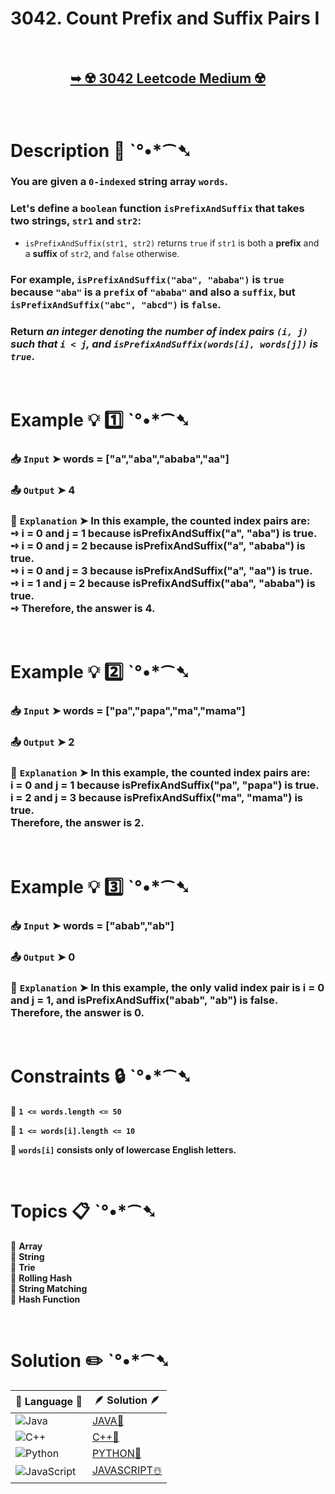 # 3042. Count Prefix and Suffix Pairs I

</br>

<h2 align="center"> 

<a href="https://leetcode.com/problems/count-prefix-and-suffix-pairs-i/description/?envType=daily-question&envId=2025-01-08"><strong>➥ ☢️ 3042 Leetcode Medium ☢️ </strong></a>
</h2>

</br>

# Description 📜 ˋ°•*⁀➷

### You are given a `0-indexed` string array `words`.

### Let's define a `boolean` function `isPrefixAndSuffix` that takes two strings, `str1` and `str2`:

- `isPrefixAndSuffix(str1, str2)` returns `true` if `str1` is both a **prefix** and a **suffix** of `str2`, and `false` otherwise.

### For example, `isPrefixAndSuffix("aba", "ababa")` is `true` because `"aba"` is a `prefix` of `"ababa"` and also a `suffix`, but `isPrefixAndSuffix("abc", "abcd")` is `false`.

### Return *an integer denoting the number of index pairs `(i, j)` such that `i < j`, and `isPrefixAndSuffix(words[i], words[j])` is `true`*.

</br>

# Example 💡 1️⃣ ˋ°•*⁀➷

  ### 📥 `Input`  ➤  words = ["a","aba","ababa","aa"]

  ### 📤 `Output`  ➤ 4

  ### 🔦 `Explanation`  ➤ In this example, the counted index pairs are:</br>➺ i = 0 and j = 1 because isPrefixAndSuffix("a", "aba") is true.</br>➺ i = 0 and j = 2 because isPrefixAndSuffix("a", "ababa") is true.</br>➺ i = 0 and j = 3 because isPrefixAndSuffix("a", "aa") is true.</br>➺ i = 1 and j = 2 because isPrefixAndSuffix("aba", "ababa") is true.</br>➺ Therefore, the answer is 4.

</br>

# Example 💡 2️⃣ ˋ°•*⁀➷

  ### 📥 `Input` ➤ words = ["pa","papa","ma","mama"]

  ### 📤 `Output`  ➤ 2

  ### 🔦 `Explanation` ➤  In this example, the counted index pairs are:</br> i = 0 and j = 1 because isPrefixAndSuffix("pa", "papa") is true.</br> i = 2 and j = 3 because isPrefixAndSuffix("ma", "mama") is true.</br> Therefore, the answer is 2. 

</br>

# Example 💡 3️⃣ ˋ°•*⁀➷

  ### 📥 `Input` ➤ words = ["abab","ab"]

  ### 📤 `Output`  ➤ 0

  ### 🔦 `Explanation`  ➤ In this example, the only valid index pair is i = 0 and j = 1, and isPrefixAndSuffix("abab", "ab") is false.</br> Therefore, the answer is 0.


</br>

# Constraints 🔒 ˋ°•*⁀➷

🔹 **`1 <= words.length <= 50`** </br>

🔹 **`1 <= words[i].length <= 10`** </br>

🔹 **`words[i]` consists only of lowercase English letters.** </br>

</br>

# Topics 📋 ˋ°•*⁀➷

🔸 **Array**  </br>
🔸 **String**  </br>
🔸 **Trie**  </br>
🔸 **Rolling Hash**  </br>
🔸 **String Matching**  </br>
🔸 **Hash Function**  </br>

</br>

# Solution ✏️ ˋ°•*⁀➷

| 📒 Language 📒  | 🪶 Solution 🪶 |
| ------------- | ------------- |
|  ![Java](https://img.shields.io/badge/java-%23ED8B00.svg?style=for-the-badge&logo=openjdk&logoColor=white)  | [JAVA🍁]() |
|  ![C++](https://img.shields.io/badge/c++-%2300599C.svg?style=for-the-badge&logo=c%2B%2B&logoColor=white)  | [C++🎲]()  |
|  ![Python](https://img.shields.io/badge/python-3670A0?style=for-the-badge&logo=python&logoColor=ffdd54)    | [PYTHON🍰]() |
| ![JavaScript](https://img.shields.io/badge/javascript-%23323330.svg?style=for-the-badge&logo=javascript&logoColor=%23F7DF1E)   | [JAVASCRIPT☃️]() |
